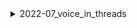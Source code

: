 <details>
<summary>2022-07_voice_in_threads</summary>

## Filter: Server has feature VOICE_IN_THREADS
```css
Treatment 1: 0 - 10000
```

</details>
